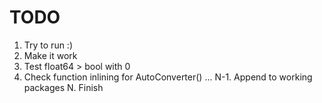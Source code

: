 # TODO
1. Try to run :)
2. Make it work
3. Test float64 > bool with 0
4. Check function inlining for AutoConverter()
...
N-1. Append to working packages
N. Finish